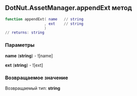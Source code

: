 ## DotNut.AssetManager.appendExt метод


```lua
function appendExt( name   // string
                  , ext    // string
                  )
// returns: string
```


### Параметры

**name** (**string**) - ![name]

**ext** (**string**) - ![ext]

### Возвращаемое значение

Возвращаемый тип: **string**

